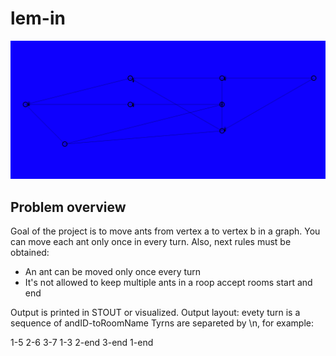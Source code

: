 # lem-in

![](https://raw.githubusercontent.com/vukolka/lem-in/master/lemin_gif.gif)

## Problem overview

Goal of the project is to move ants from vertex a to vertex b in a graph. 
You can move each ant only once in every turn. Also, next rules must be obtained:
 - An ant can be moved only once every turn
 - It's not allowed to keep multiple ants in a roop accept rooms start and end

Output is printed in STOUT or visualized.
Output layout:
evety turn is a sequence of andID-toRoomName
Tyrns are separeted by \n,
for example:

1-5 2-6 3-7
1-3 2-end 3-end
1-end

